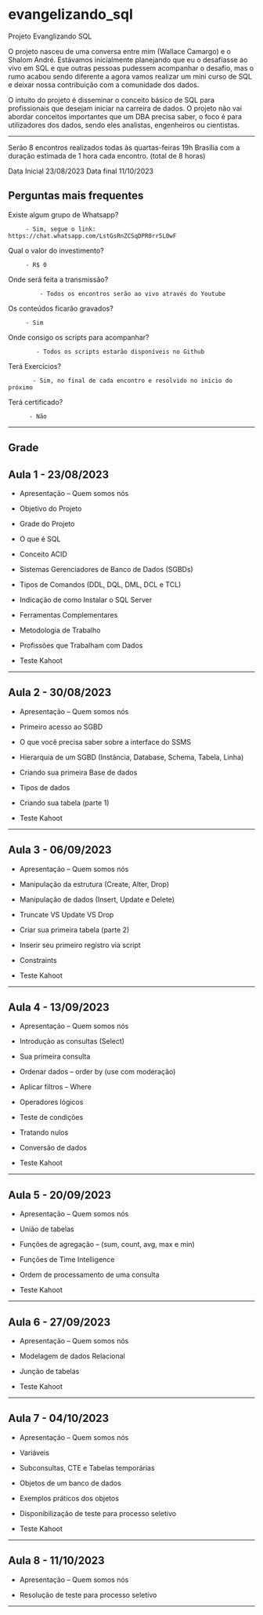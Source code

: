 # evangelizando_sql
Projeto Evanglizando SQL

O projeto nasceu de uma conversa entre mim (Wallace Camargo) e o Shalom André. Estávamos inicialmente planejando que eu o desafiasse ao vivo em SQL e que outras pessoas pudessem acompanhar o desafio, mas o rumo acabou sendo diferente a agora vamos realizar um mini curso de SQL e deixar nossa contribuição com a comunidade dos dados. 

O intuito do projeto é disseminar o conceito básico de SQL para profissionais que desejam iniciar na carreira de dados. O projeto não vai abordar conceitos importantes que um DBA precisa saber, o foco é para utilizadores dos dados, sendo eles analistas, engenheiros ou cientistas. 

--------------------------------------------------------------------------------------------------
Serão 8 encontros realizados todas às quartas-feiras 19h Brasília com a duração estimada de 1 hora cada encontro. (total de 8 horas)

Data Inicial 23/08/2023
Data final 11/10/2023


Perguntas mais frequentes
--------------------------------------------------------------------------------------------------
Existe algum grupo de Whatsapp?

         - Sim, segue o link: https://chat.whatsapp.com/LstGsRnZCSqDPR0rr5L0wF

Qual o valor do investimento? 

         - R$ 0
         
Onde será feita a transmissão?

             - Todos os encontros serão ao vivo através do Youtube

Os conteúdos ficarão gravados?

         - Sim 

Onde consigo os scripts para acompanhar?

            - Todos os scripts estarão disponíveis no Github

Terá Exercícios?

           - Sim, no final de cada encontro e resolvido no início do próximo

Terá certificado?

          - Não

--------------------------------------------------------------------------------------------------
Grade
--------------------------------------------------------------------------------------------------

Aula 1 - 23/08/2023
-

- Apresentação – Quem somos nós

- Objetivo do Projeto

- Grade do Projeto

- O que é SQL

- Conceito ACID

- Sistemas Gerenciadores de Banco de Dados (SGBDs)

- Tipos de Comandos (DDL, DQL, DML, DCL e TCL)

- Indicação de como Instalar o SQL Server

- Ferramentas Complementares

- Metodologia de Trabalho

- Profissões que Trabalham com Dados

- Teste Kahoot

--------------------------------------------------------------------------------------------------

Aula 2 - 30/08/2023
-

- Apresentação – Quem somos nós

- Primeiro acesso ao SGBD

- O que você precisa saber sobre a interface do SSMS

- Hierarquia de um SGBD (Instância, Database, Schema, Tabela, Linha) 

- Criando sua primeira Base de dados 

- Tipos de dados

- Criando sua tabela (parte 1)

- Teste Kahoot

--------------------------------------------------------------------------------------------------

Aula 3 - 06/09/2023
-

- Apresentação – Quem somos nós

- Manipulação da estrutura (Create, Alter, Drop)

- Manipulação de dados (Insert, Update e Delete)

- Truncate VS Update VS Drop

- Criar sua primeira tabela (parte 2)

- Inserir seu primeiro registro via script

- Constraints

- Teste Kahoot

--------------------------------------------------------------------------------------------------

Aula 4 - 13/09/2023
-

- Apresentação – Quem somos nós

- Introdução as consultas (Select)

- Sua primeira consulta

- Ordenar dados – order by (use com moderação)

- Aplicar filtros – Where

- Operadores lógicos

- Teste de condições

- Tratando nulos

- Conversão de dados

- Teste Kahoot

--------------------------------------------------------------------------------------------------

Aula 5 - 20/09/2023
-

- Apresentação – Quem somos nós

- União de tabelas

- Funções de agregação – (sum, count, avg, max e min)

- Funções de Time Intelligence

- Ordem de processamento de uma consulta

- Teste Kahoot

--------------------------------------------------------------------------------------------------

Aula 6 - 27/09/2023
-

- Apresentação – Quem somos nós
  
- Modelagem de dados Relacional

- Junção de tabelas

- Teste Kahoot

--------------------------------------------------------------------------------------------------

Aula 7  - 04/10/2023
-

- Apresentação – Quem somos nós
  
- Variáveis
  
- Subconsultas, CTE e Tabelas temporárias

- Objetos de um banco de dados

- Exemplos práticos dos objetos

- Disponibilização de teste para processo seletivo

- Teste Kahoot

--------------------------------------------------------------------------------------------------

Aula 8 - 11/10/2023
-

- Apresentação – Quem somos nós
  
- Resolução de teste para processo seletívo

--------------------------------------------------------------------------------------------------
